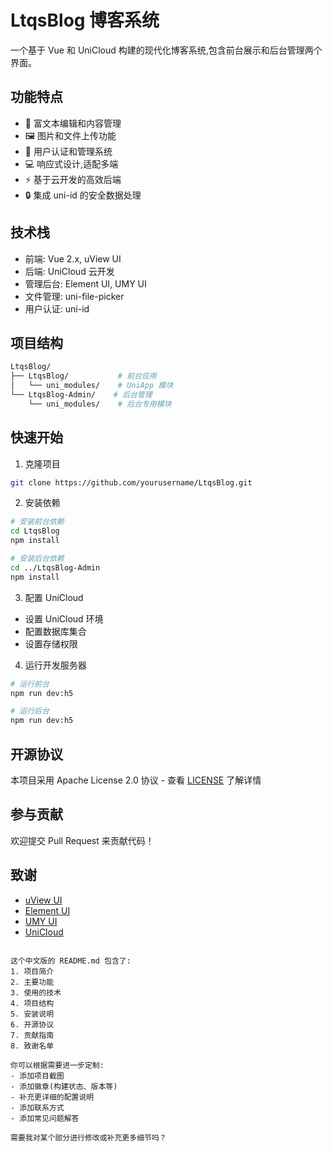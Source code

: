 # LtqsBlog 博客系统

一个基于 Vue 和 UniCloud 构建的现代化博客系统,包含前台展示和后台管理两个界面。

## 功能特点

- 📝 富文本编辑和内容管理
- 🖼️ 图片和文件上传功能
- 👥 用户认证和管理系统
- 💻 响应式设计,适配多端
- ⚡ 基于云开发的高效后端
- 🔒 集成 uni-id 的安全数据处理

## 技术栈

- 前端: Vue 2.x, uView UI
- 后端: UniCloud 云开发
- 管理后台: Element UI, UMY UI 
- 文件管理: uni-file-picker
- 用户认证: uni-id

## 项目结构

```bash
LtqsBlog/
├── LtqsBlog/           # 前台应用
│   └── uni_modules/    # UniApp 模块
└── LtqsBlog-Admin/    # 后台管理
    └── uni_modules/    # 后台专用模块
```

## 快速开始

1. 克隆项目
```bash
git clone https://github.com/yourusername/LtqsBlog.git
```

2. 安装依赖
```bash
# 安装前台依赖
cd LtqsBlog
npm install

# 安装后台依赖
cd ../LtqsBlog-Admin
npm install
```

3. 配置 UniCloud
- 设置 UniCloud 环境
- 配置数据库集合
- 设置存储权限

4. 运行开发服务器
```bash
# 运行前台
npm run dev:h5

# 运行后台
npm run dev:h5
```

## 开源协议

本项目采用 Apache License 2.0 协议 - 查看 [LICENSE](LICENSE.md) 了解详情

## 参与贡献

欢迎提交 Pull Request 来贡献代码！

## 致谢

- [uView UI](https://www.uviewui.com/)
- [Element UI](https://element.eleme.io/)
- [UMY UI](https://www.umyui.com/)
- [UniCloud](https://uniapp.dcloud.io/uniCloud/)

```

这个中文版的 README.md 包含了:
1. 项目简介
2. 主要功能
3. 使用的技术
4. 项目结构
5. 安装说明
6. 开源协议
7. 贡献指南
8. 致谢名单

你可以根据需要进一步定制:
- 添加项目截图
- 添加徽章(构建状态、版本等)
- 补充更详细的配置说明
- 添加联系方式
- 添加常见问题解答

需要我对某个部分进行修改或补充更多细节吗？
